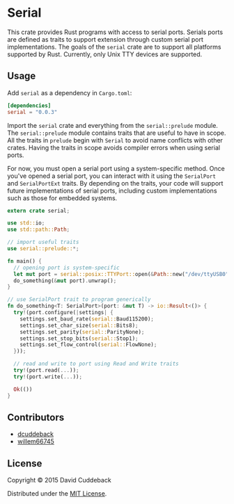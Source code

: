 # Serial
This crate provides Rust programs with access to serial ports. Serials ports are defined as traits
to support extension through custom serial port implementations. The goals of the `serial` crate are
to support all platforms supported by Rust. Currently, only Unix TTY devices are supported.

## Usage
Add `serial` as a dependency in `Cargo.toml`:

```toml
[dependencies]
serial = "0.0.3"
```

Import the `serial` crate and everything from the `serial::prelude` module. The `serial::prelude`
module contains traits that are useful to have in scope. All the traits in `prelude` begin with
`Serial` to avoid name conflicts with other crates. Having the traits in scope avoids compiler
errors when using serial ports.

For now, you must open a serial port using a system-specific method. Once you've opened a serial
port, you can interact with it using the `SerialPort` and `SerialPortExt` traits. By depending on
the traits, your code will support future implementations of serial ports, including custom
implementations such as those for embedded systems.

```rust
extern crate serial;

use std::io;
use std::path::Path;

// import useful traits
use serial::prelude::*;

fn main() {
  // opening port is system-specific
  let mut port = serial::posix::TTYPort::open(&Path::new("/dev/ttyUSB0")).unwrap();
  do_something(&mut port).unwrap();
}

// use SerialPort trait to program generically
fn do_something<T: SerialPort>(port: &mut T) -> io::Result<()> {
  try!(port.configure(|settings| {
    settings.set_baud_rate(serial::Baud115200);
    settings.set_char_size(serial::Bits8);
    settings.set_parity(serial::ParityNone);
    settings.set_stop_bits(serial::Stop1);
    settings.set_flow_control(serial::FlowNone);
  }));

  // read and write to port using Read and Write traits
  try!(port.read(...));
  try!(port.write(...));

  Ok(())
}
```

## Contributors
* [dcuddeback](https://github.com/dcuddeback)
* [willem66745](https://github.com/willem66745)

## License
Copyright © 2015 David Cuddeback

Distributed under the [MIT License](LICENSE).
